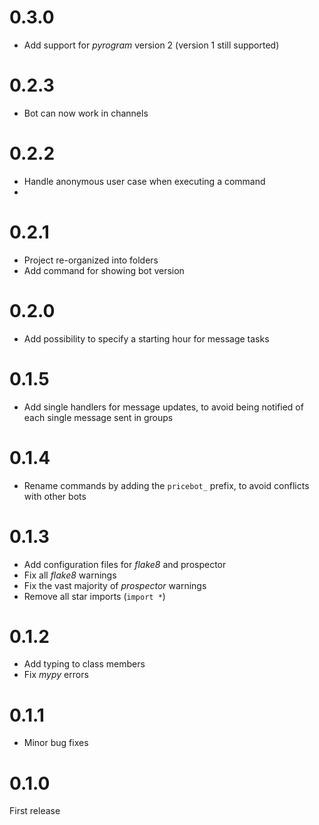 # 0.3.0

- Add support for _pyrogram_ version 2 (version 1 still supported)

# 0.2.3

- Bot can now work in channels

# 0.2.2

- Handle anonymous user case when executing a command
- 
# 0.2.1

- Project re-organized into folders
- Add command for showing bot version

# 0.2.0

- Add possibility to specify a starting hour for message tasks

# 0.1.5

- Add single handlers for message updates, to avoid being notified of each single message sent in groups

# 0.1.4

- Rename commands by adding the `pricebot_` prefix, to avoid conflicts with other bots

# 0.1.3

- Add configuration files for _flake8_ and prospector
- Fix all _flake8_ warnings
- Fix the vast majority of _prospector_ warnings
- Remove all star imports (`import *`)

# 0.1.2

- Add typing to class members
- Fix _mypy_ errors

# 0.1.1

- Minor bug fixes

# 0.1.0

First release
